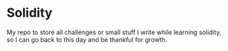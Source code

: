 # Solidity
 My repo to store all challenges or small stuff I write while learning solidity, so I can go back to this day and be thankful for growth.
